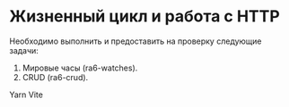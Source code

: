 Жизненный цикл и работа с HTTP
===

Необходимо выполнить и предоставить на проверку следующие задачи:

1. Мировые часы (ra6-watches).
2. CRUD (ra6-crud).


Yarn Vite